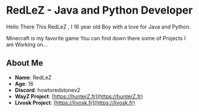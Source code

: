 # RedLeZ - Java and Python Developer

Hello There This RedLeZ , I 16 year old Boy with a love for Java and Python.

Minecraft is my favorite game You can find down there some of Projects I am Working on...

## About Me

- **Name**: RedLeZ
- **Age**: 16
- **Discord**: howtoredstonev2
- **WayZ Project**: [https://hunterZ.fr](https://hunterZ.fr)
- **Livosk Project**: [https://livosk.fr](https://livosk.fr)
